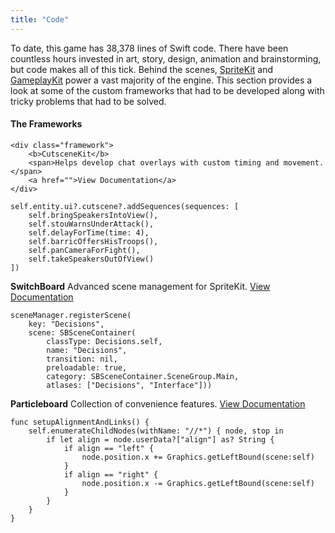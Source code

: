 ```yaml
---
title: "Code"
---
```


To date, this game has 38,378 lines of Swift code. There have been countless hours invested in art, story, design, animation and brainstorming, but code makes all of this tick. Behind the scenes, <a href="https://developer.apple.com/documentation/spritekit">SpriteKit</a> and <a href="https://developer.apple.com/documentation/gameplaykit">GameplayKit</a> power a vast majority of the engine. This section provides a look at some of the custom frameworks that had to be developed along with tricky problems that had to be solved.

#### The Frameworks

<div class="frameworks">

	<div class="framework">
		<b>CutsceneKit</b>
		<span>Helps develop chat overlays with custom timing and movement.</span>
		<a href="">View Documentation</a>
	</div>

<pre><code class="swift">self.entity.ui?.cutscene?.addSequences(sequences: [
    self.bringSpeakersIntoView(),
    self.stouWarnsUnderAttack(),
    self.delayForTime(time: 4),
    self.barricOffersHisTroops(),
    self.panCameraForFight(),
    self.takeSpeakersOutOfView()
])
</code></pre>


<div class="framework">
	<b>SwitchBoard</b>
	<span>Advanced scene management for SpriteKit.</span>
	<a href="">View Documentation</a>
</div>

<pre><code class="swift">sceneManager.registerScene(
    key: "Decisions", 
    scene: SBSceneContainer(
        classType: Decisions.self,
        name: "Decisions",
        transition: nil,
        preloadable: true,
        category: SBSceneContainer.SceneGroup.Main,
        atlases: ["Decisions", "Interface"]))
</code></pre>

<div class="framework">
	<b>Particleboard</b>
	<span>Collection of convenience features.</span>
	<a href="">View Documentation</a>
</div>

<pre><code class="swift">func setupAlignmentAndLinks() {
    self.enumerateChildNodes(withName: "//*") { node, stop in
        if let align = node.userData?["align"] as? String {
            if align == "left" {
                node.position.x += Graphics.getLeftBound(scene:self)
            }
            if align == "right" {
                node.position.x -= Graphics.getLeftBound(scene:self)
            }
        }
    }
}
</code></pre>
</div>